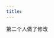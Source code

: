 ```yaml
---
title:
---
```






第二个人做了修改








   






















































































